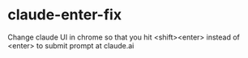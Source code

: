 # claude-enter-fix
Change claude UI in chrome so that you hit &lt;shift>&lt;enter> instead of &lt;enter> to submit prompt at claude.ai
